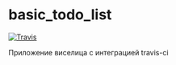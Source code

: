 # basic_todo_list
[![Travis][build-badge]][build]


[build-badge]: https://www.travis-ci.com/avramenkomy/module_E1.svg?branch=master
[build]: https://www.travis-ci.com/github/avramenkomy/module_E1


Приложение виселица с интеграцией travis-ci
